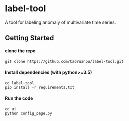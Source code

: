 # label-tool
A tool for labeling anomaly of multivariate time series.

## Getting Started

#### clone the repo

```shell
git clone https://github.com/CaoYuanpu/label-tool.git
```

#### Install dependencies (with python>=3.5)

```shell
cd label-tool
pip install -r requirements.txt
```

#### Run the code

```shell
cd ui
python config_page.py
```

